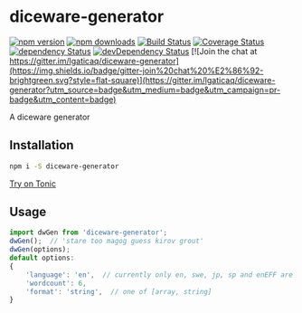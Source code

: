 # diceware-generator

[![npm version](https://img.shields.io/npm/v/diceware-generator.svg?style=flat-square)](https://www.npmjs.com/package/diceware-generator)
[![npm downloads](https://img.shields.io/npm/dm/diceware-generator.svg?style=flat-square)](https://www.npmjs.com/package/diceware-generator)
[![Build Status](https://img.shields.io/travis/lgaticaq/diceware-generator.svg?style=flat-square)](https://travis-ci.org/lgaticaq/diceware-generator)
[![Coverage Status](https://img.shields.io/coveralls/lgaticaq/diceware-generator/master.svg?style=flat-square)](https://coveralls.io/github/lgaticaq/diceware-generator?branch=master)
[![dependency Status](https://img.shields.io/david/lgaticaq/diceware-generator.svg?style=flat-square)](https://david-dm.org/lgaticaq/diceware-generator#info=dependencies)
[![devDependency Status](https://img.shields.io/david/dev/lgaticaq/diceware-generator.svg?style=flat-square)](https://david-dm.org/lgaticaq/diceware-generator#info=devDependencies)
[![Join the chat at https://gitter.im/lgaticaq/diceware-generator](https://img.shields.io/badge/gitter-join%20chat%20%E2%86%92-brightgreen.svg?style=flat-square)](https://gitter.im/lgaticaq/diceware-generator?utm_source=badge&utm_medium=badge&utm_campaign=pr-badge&utm_content=badge)

A diceware generator

## Installation

```bash
npm i -S diceware-generator
```

[Try on Tonic](https://tonicdev.com/npm/diceware-generator)
## Usage
```javascript
import dwGen from 'diceware-generator';
dwGen();  // 'stare too magog guess kirov grout'
dwGen(options);
default options:
{
	'language': 'en',  // currently only en, swe, jp, sp and enEFF are supported
	'wordcount': 6,
	'format': 'string',  // one of [array, string]
}
```
